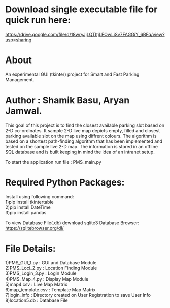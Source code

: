# Download single executable file for quick run here: 
https://drive.google.com/file/d/18wryJjLQTItjLFOwLiSv7FAGGiY_6BFq/view?usp=sharing

# About
An experimental GUI (tkinter) project for Smart and Fast Parking Management. <br>


# Author : Shamik Basu, Aryan Jamwal.

This goal of this project is to find the closest available parking slot based on 2-D co-ordinates. It sample 2-D live map depicts empty, filled and closest parking available slot on the map using diffrent colours. The algorithm is based on a shortest path-finding algorithm that has been implemented and tested on the sample live 2-D map. The information is stored in an offline SQL database and is built keeping in mind the idea of an intranet setup.

To start the application run file : PMS_main.py

# Required Python Packages:

Install using following command:<br>
1)pip install tkintertable<br>
2)pip install DateTime<br>
3)pip install pandas

To view Database File(.db) download sqlite3 Database Browser:
https://sqlitebrowser.org/dl/

# File Details:
1)PMS_GUI_1.py : GUI and Database Module<br>
2)PMS_Loci_2.py : Location Finding Module<br>
3)PMS_Login_3.py : Login Module<br>
4)PMS_Map_4.py : Display Map Module<br>
5)map4.csv : Live Map Matrix<br>
6)map_template.csv : Template Map Matrix<br>
7)login_info : Directory created on User Registration to save User Info<br>
8)location5.db : Database File<br>
